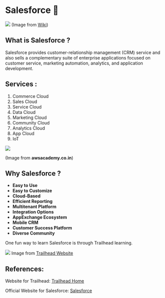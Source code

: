 # Salesforce :rocket:
![](https://upload.wikimedia.org/wikipedia/en/thumb/8/83/Salesforce_logo.svg/1200px-Salesforce_logo.svg.png)
   (Image from [Wiki](https://www.google.com/url?sa=i&source=images&cd=&ved=2ahUKEwj8wteB4p3nAhVHOs0KHeReBccQjRx6BAgBEAQ&url=https%3A%2F%2Fen.wikipedia.org%2Fwiki%2FSalesforce&psig=AOvVaw1j2GNM8n-wmBi4BJhOd2Le&ust=1580007838326712))
## What is Salesforce ?
Salesforce provides customer-relationship management (CRM) service and also sells a complementary suite of enterprise applications focused on customer service, marketing automation, analytics, and application development.
## Services :
1. Commerce Cloud
1. Sales Cloud
1. Service Cloud
1. Data Cloud
1. Marketing Cloud
1. Community Cloud
1. Analytics Cloud
1. App Cloud
1. IoT

![](http://awsacademy.co.in/images/main-qimg-87695a2823b75ebf66b805296c78279c.png)

(Image from __awsacademy.co.in__)
## Why Salesforce ?
- __Easy to Use__
- __Easy to Customize__
- __Cloud-Based__
- __Efficient Reporting__
- __Multitenant Platform__
- __Integration Options__
- __AppExchange Ecosystem__
- __Mobile CRM__
- __Customer Success Platform__
- __Diverse Community__

One fun way to learn Salesforce is through Trailhead learning.

![](https://trailhead.salesforce.com/assets/trailhead-logo-86df2c10154e03fb8b18110597a115ecce58d8bb2887e33a155ae8784cca5784.svg)
Image from [Trailhead Website](https://trailhead.salesforce.com/)

## References:
Website for Trailhead: [Trailhead Home](https://trailhead.salesforce.com/en)

Official Website for Salesforce: [Salesforce](https://www.salesforce.com/)



